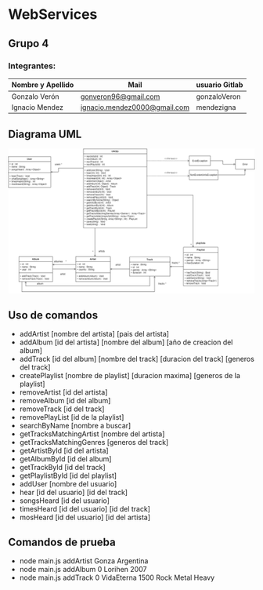 # WebServices

## Grupo 4
### Integrantes:

| Nombre y Apellido              |      Mail                      |     usuario Gitlab   |
| -----------------------------  | ------------------------------ | -------------------  |
| Gonzalo Verón                  | gonveron96@gmail.com           |  gonzaloVeron        |
| Ignacio Mendez                 | ignacio.mendez0000@gmail.com   |  mendezigna          |

## Diagrama UML

![uml](uml.png)

## Uso de comandos

- addArtist [nombre del artista] [pais del artista]
- addAlbum [id del artista] [nombre del album] [año de creacion del album]
- addTrack [id del album] [nombre del track] [duracion del track] [generos del track]
- createPlaylist [nombre de playlist] [duracion maxima] [generos de la playlist]
- removeArtist [id del artista]
- removeAlbum [id del album]
- removeTrack [id del track]
- removePlayList [id de la playlist]
- searchByName [nombre a buscar]
- getTracksMatchingArtist [nombre del artista]
- getTracksMatchingGenres [generos del track]
- getArtistById [id del artista]
- getAlbumById [id del album]
- getTrackById [id del track]
- getPlaylistById [id del playlist]
- addUser [nombre del usuario]
- hear [id del usuario] [id del track]
- songsHeard [id del usuario]
- timesHeard [id del usuario] [id del track]
- mosHeard [id del usuario] [id del artista]

## Comandos de prueba

- node main.js addArtist Gonza Argentina
- node main.js addAlbum 0 Lorihen 2007
- node main.js addTrack 0 VidaEterna 1500 Rock Metal Heavy
